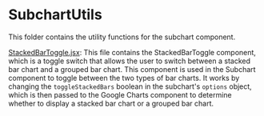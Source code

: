 # SubchartUtils

This folder contains the utility functions for the subchart component.

[StackedBarToggle.jsx](StackedBarToggle.jsx): This file contains the StackedBarToggle component, which is a toggle switch that allows the user to switch between a stacked bar chart and a grouped bar chart. This component is used in the Subchart component to toggle between the two types of bar charts. It works by changing the `toggleStackedBars` boolean in the subchart's `options` object, which is then passed to the Google Charts component to determine whether to display a stacked bar chart or a grouped bar chart.